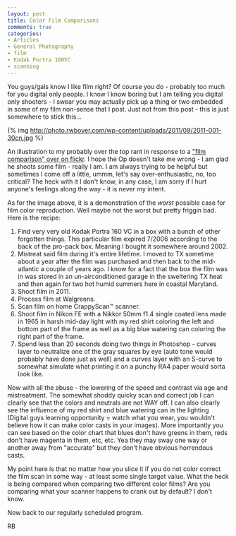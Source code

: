```yaml
---
layout: post
title: Color Film Comparisons
comments: true
categories:
- Articles
- General Photography
- film
- Kodak Portra 160VC
- scanning
---
```

You guys/gals know I like film right? Of course you do - probably too much for you digital only people. I know I know boring but I am telling you digital only shooters - I swear you may actually pick up a thing or two embedded in some of my film non-sense that I post. Just not from this post - this is just somewhere to stick this...

{% img http://photo.rwboyer.com/wp-content/uploads/2011/09/2011-001-30cn.jpg %}

An illustration to my probably over the top rant in response to a <a href="http://www.flickr.com/photos/rosscova/3637127435/">"film comparison" over on flickr</a>. I hope the Op doesn't take me wrong - I am glad he shoots some film - really I am. I am always trying to be helpful but sometimes I come off a little, ummm, let's say over-enthusiastic, no, too critical? The heck with it I don't know, in any case, I am sorry if I hurt anyone's feelings along the way - it is never my intent.

As for the image above, it is a demonstration of the <em>worst </em>possible case for film color reproduction. Well maybe not the worst but pretty friggin bad. Here is the recipe:
<ol>
	<li>Find very very old Kodak Portra 160 VC in a box with a bunch of other forgotten things. This particular film expired 7/2006 according to the back of the pro-pack box. Meaning I bought it somewhere around 2002.</li>
	<li>Mistreat said film during it's entire lifetime. I moved to TX sometime about a year after the film was purchased and then back to the mid-atlantic a couple of years ago. I know for a fact that the box the film was in was stored in an un-airconditioned garage in the sweltering TX heat and then again for two hot humid summers here in coastal Maryland.</li>
	<li>Shoot film in 2011.</li>
	<li>Process film at Walgreens.</li>
	<li>Scan film on home CrappyScan™ scanner.</li>
	<li>Shoot film in Nikon FE with a Nikkor 50mm f1.4 single coated lens made in 1965 in harsh mid-day light with my red shirt coloring the left and bottom part of the frame as well as a big blue watering can coloring the right part of the frame.</li>
	<li>Spend less than 20 seconds doing two things in Photoshop - curves layer to neutralize one of the gray squares by eye (auto tone would probably have done just as well) and a curves layer with an S-curve to somewhat simulate what printing it on a punchy RA4 paper would sorta look like.</li>
</ol>
Now with all the abuse - the lowering of the speed and contrast via age and mistreatment. The somewhat shoddy quicky scan and correct job I can clearly see that the colors and neutrals are not WAY off. I can also clearly see the influence of my red shirt and blue watering can in the lighting (Digital guys learning opportunity = watch what you wear, you wouldn't believe how it can make color casts in your images). More importantly you can see based on the color chart that blues don't have greens in them, reds don't have magenta in them, etc, etc. Yea they may sway one way or another away from "accurate" but they don't have obvious horrendous casts.

My point here is that no matter how you slice it if you do not color correct the film scan in some way - at least some single target value. What the heck is being compared when comparing two different color films? Are you comparing what your scanner happens to crank out by default? I don't know.

Now back to our regularly scheduled program.

RB